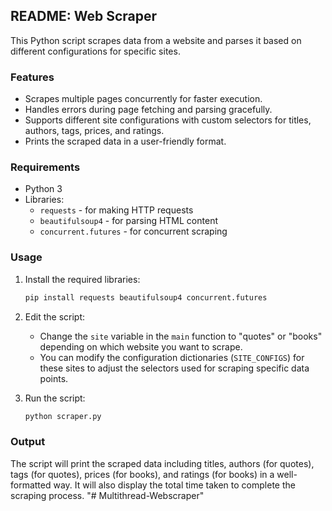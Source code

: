 ## README: Web Scraper

This Python script scrapes data from a website and parses it based on different configurations for specific sites.

### Features

* Scrapes multiple pages concurrently for faster execution.
* Handles errors during page fetching and parsing gracefully.
* Supports different site configurations with custom selectors for titles, authors, tags, prices, and ratings.
* Prints the scraped data in a user-friendly format.

### Requirements

* Python 3
* Libraries:
    * `requests` - for making HTTP requests
    * `beautifulsoup4` - for parsing HTML content
    * `concurrent.futures` - for concurrent scraping

### Usage

1. Install the required libraries:

   ```bash
   pip install requests beautifulsoup4 concurrent.futures
   ```

2. Edit the script:

   * Change the `site` variable in the `main` function to "quotes" or "books" depending on which website you want to scrape.
   * You can modify the configuration dictionaries (`SITE_CONFIGS`) for these sites to adjust the selectors used for scraping specific data points.

3. Run the script:

   ```bash
   python scraper.py
   ```

### Output

The script will print the scraped data including titles, authors (for quotes), tags (for quotes), prices (for books), and ratings (for books) in a well-formatted way. It will also display the total time taken to complete the scraping process.
"# Multithread-Webscraper" 

